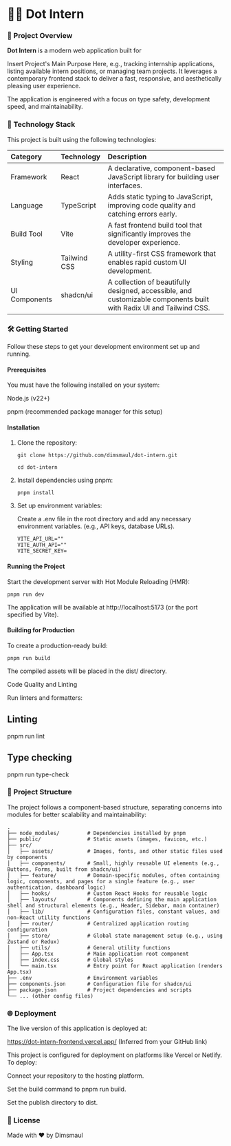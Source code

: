 # 🧑‍💻 Dot Intern

### 🌟 Project Overview

**Dot Intern** is a modern web application built for

Insert Project's Main Purpose Here, e.g., tracking internship applications, listing available intern positions, or managing team projects. It leverages a contemporary frontend stack to deliver a fast, responsive, and aesthetically pleasing user experience.

The application is engineered with a focus on type safety, development speed, and maintainability.

### 🚀 Technology Stack

This project is built using the following technologies:

| Category | Technology | Description |
| :--- | :--- | :--- |
| Framework | React | A declarative, component-based JavaScript library for building user interfaces. |
| Language | TypeScript | Adds static typing to JavaScript, improving code quality and catching errors early. |
| Build Tool | Vite | A fast frontend build tool that significantly improves the developer experience. |
| Styling | Tailwind CSS | A utility-first CSS framework that enables rapid custom UI development. |
| UI Components | shadcn/ui | A collection of beautifully designed, accessible, and customizable components built with Radix UI and Tailwind CSS. |

### 🛠️ Getting Started

Follow these steps to get your development environment set up and running.

#### Prerequisites

You must have the following installed on your system:

Node.js (v22+)

pnpm (recommended package manager for this setup)

#### Installation

1. Clone the repository:
    ```
    git clone https://github.com/dimsmaul/dot-intern.git
    ```
    ```
    cd dot-intern
    ```



2. Install dependencies using pnpm:
    ```
    pnpm install
    ```



3. Set up environment variables:

    Create a .env file in the root directory and add any necessary environment variables. (e.g., API keys, database URLs).

    ```
    VITE_API_URL=""
    VITE_AUTH_API=""
    VITE_SECRET_KEY=
    ```



#### Running the Project

Start the development server with Hot Module Reloading (HMR):
```
pnpm run dev
```


The application will be available at http://localhost:5173 (or the port specified by Vite).

#### Building for Production

To create a production-ready build:
```
pnpm run build
```

The compiled assets will be placed in the dist/ directory.

Code Quality and Linting

Run linters and formatters:

## Linting
pnpm run lint

## Type checking
pnpm run type-check




### 📂 Project Structure

The project follows a component-based structure, separating concerns into modules for better scalability and maintainability:
```
.
├── node_modules/         # Dependencies installed by pnpm
├── public/               # Static assets (images, favicon, etc.)
├── src/
│   ├── assets/           # Images, fonts, and other static files used by components
│   ├── components/       # Small, highly reusable UI elements (e.g., Buttons, Forms, built from shadcn/ui)
│   ├── feature/          # Domain-specific modules, often containing logic, components, and pages for a single feature (e.g., user authentication, dashboard logic)
│   ├── hooks/            # Custom React Hooks for reusable logic
│   ├── layouts/          # Components defining the main application shell and structural elements (e.g., Header, Sidebar, main container)
│   ├── lib/              # Configuration files, constant values, and non-React utility functions
│   ├── router/           # Centralized application routing configuration
│   ├── store/            # Global state management setup (e.g., using Zustand or Redux)
│   ├── utils/            # General utility functions
│   ├── App.tsx           # Main application root component
│   ├── index.css         # Global styles
│   └── main.tsx          # Entry point for React application (renders App.tsx)
├── .env                  # Environment variables
├── components.json       # Configuration file for shadcn/ui
├── package.json          # Project dependencies and scripts
└── ... (other config files)
```



### 🌐 Deployment

The live version of this application is deployed at:

https://dot-intern-frontend.vercel.app/ (Inferred from your GitHub link)

This project is configured for deployment on platforms like Vercel or Netlify. To deploy:

Connect your repository to the hosting platform.

Set the build command to pnpm run build.

Set the publish directory to dist.

### 📄 License


Made with ❤️ by Dimsmaul